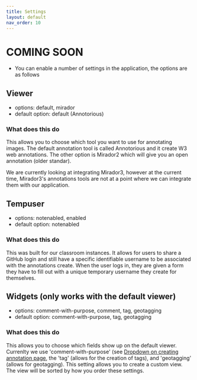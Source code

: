 ```yaml
---
title: Settings
layout: default
nav_order: 10
---
```


# COMING SOON

- You can enable a number of settings in the application, the options are as follows

## Viewer
- options: default, mirador
- default option: default (Annotorious)
### What does this do
This allows you to choose which tool you want to use for annotating images. The default annotation tool is called Annotorious and it create W3 web annotations. The other option is Mirador2 which will give you an open annotation (older standar). 

We are currently looking at integrating Mirador3, however at the current time, Mirador3's annotations tools are not at a point where we can integrate them with our application.


## Tempuser
- options: notenabled, enabled
- default option: notenabled

### What does this do
This was built for our classroom instances. It allows for users to share a GitHub login and still have a specific identifiable username to be associated with the annotations create. When the user logs in, they are given a form they have to fill out with a unique temporary username they create for themselves.

## Widgets (only works with the default viewer)
- options: comment-with-purpose, comment, tag, geotagging
- default option: comment-with-purpose, tag, geotagging

### What does this do
This allows you to choose which fields show up on the default viewer. Currenlty we use 'comment-with-purpose' (see [Dropdown on creating annotation page](/purpose), the 'tag' (allows for the creation of tags), and 'geotagging' (allows for geotagging). This setting allows you to create a custom view. The view will be sorted by how you order these settings.
